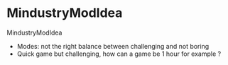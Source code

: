 # MindustryModIdea
MindustryModIdea

- Modes: not the right balance between challenging and not boring
- Quick game but challenging, how can a game be 1 hour for example ?
